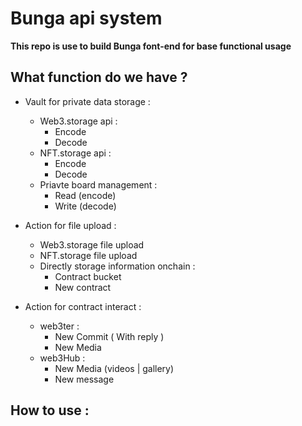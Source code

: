 # Bunga api system

**This repo is use to build Bunga font-end for base functional usage**

## What function do we have ?

- Vault for private data storage :
  - Web3.storage api :
    - Encode
    - Decode
  - NFT.storage api :
    - Encode
    - Decode
  - Priavte board management :
    - Read (encode)
    - Write (decode)

- Action for file upload :
  - Web3.storage file upload
  - NFT.storage file upload 
  - Directly storage information onchain :
    - Contract bucket 
    - New contract

- Action for contract interact :
  - web3ter :
    - New Commit ( With reply )
    - New Media
  - web3Hub :
    - New Media (videos | gallery)
    - New message 

## How to use : 
